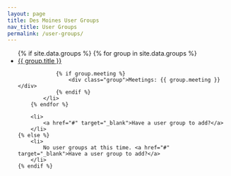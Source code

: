 ```yaml
---
layout: page
title: Des Moines User Groups
nav_title: User Groups
permalink: /user-groups/
---
```


<ul class="list groups-list">
    {% if site.data.groups %}
        {% for group in site.data.groups %}
            <li>
                <div class="title">
                    <a href="{{ group.url }}" target="_blank">{{ group.title }}</a>
                </div>

                {% if group.meeting %}
                    <div class="group">Meetings: {{ group.meeting }}</div>
                {% endif %}
            </li>
        {% endfor %}

        <li>
            <a href="#" target="_blank">Have a user group to add?</a>
        </li>
    {% else %}
        <li>
            No user groups at this time. <a href="#" target="_blank">Have a user group to add?</a>
        </li>
    {% endif %}
</ul>
